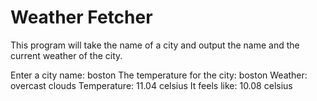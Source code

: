 # Weather Fetcher
This program will take the name of a city and output the name and the current weather of the city.

Enter a city name: boston
The temperature for the city: boston
Weather: overcast clouds
Temperature: 11.04 celsius
It feels like: 10.08 celsius
